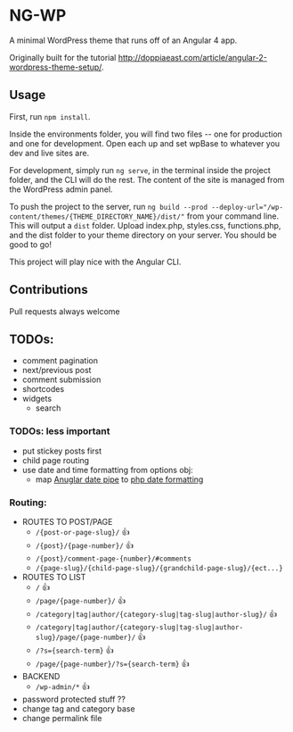# NG-WP

A minimal WordPress theme that runs off of an Angular 4 app. 

Originally built for the tutorial http://doppiaeast.com/article/angular-2-wordpress-theme-setup/.

## Usage

First, run `npm install`.

Inside the environments folder, you will find two files -- one for production and one for development. Open each up and set wpBase to whatever you dev and live sites are. 

For development, simply run `ng serve`, in the terminal inside the project folder, and the CLI will do the rest. The content of the site is managed from the WordPress admin panel.  

To push the project to the server, run `ng build --prod --deploy-url="/wp-content/themes/{THEME_DIRECTORY_NAME}/dist/"` from your command line. This will output a `dist` folder. Upload index.php, styles.css, functions.php, and the dist folder to your theme directory on your server. You should be good to go!

This project will play nice with the Angular CLI.

## Contributions

Pull requests always welcome

## TODOs:
- comment pagination
- next/previous post
- comment submission
- shortcodes
- widgets
    - search

### TODOs: less important
- put stickey posts first
- child page routing
- use date and time formatting from options obj:
    - map [Anuglar date pipe](https://angular.io/api/common/DatePipe) to [php date formatting](https://codex.wordpress.org/Formatting_Date_and_Time)

### Routing:
- ROUTES TO POST/PAGE
    - `/{post-or-page-slug}/` 👍
    - `/{post}/{page-number}/` 👍
    - `/{post}/comment-page-{number}/#comments`
    - `/{page-slug}/{child-page-slug}/{grandchild-page-slug}/{ect...}`
- ROUTES TO LIST
    - `/` 👍
    - `/page/{page-number}/` 👍
    - `/category|tag|author/{category-slug|tag-slug|author-slug}/` 👍
    - `/category|tag|author/{category-slug|tag-slug|author-slug}/page/{page-number}/` 👍
    - `/?s={search-term}` 👍
    - `/page/{page-number}/?s={search-term}` 👍
- BACKEND
    - `/wp-admin/*` 👍
- password protected stuff ??
- change tag and category base
- change permalink file